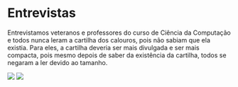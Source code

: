 Entrevistas
===========
Entrevistamos veteranos e professores do curso de Ciência da Computação e todos nunca leram a cartilha dos calouros,
pois não sabiam que ela existia. Para eles, a cartilha deveria ser mais divulgada e ser mais compacta, pois mesmo depois
de saber da existência da cartilha, todos se negaram a ler devido ao tamanho.

![](https://ibb.co/mnJoio)
![](https://ibb.co/dZQZOo)

